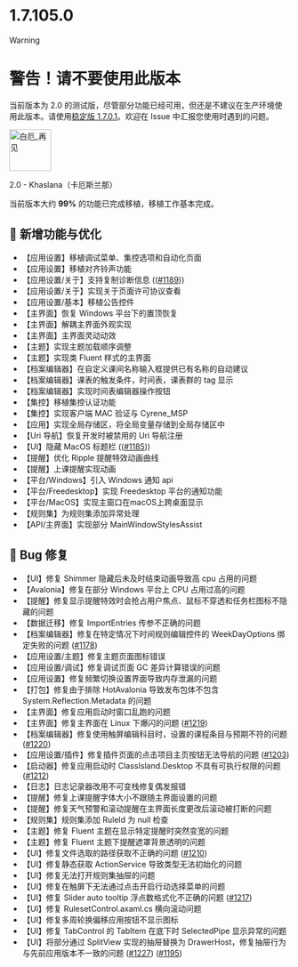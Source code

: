 # 1.7.105.0

> [!warning]
> # 警告！请不要使用此版本
>
> 当前版本为 2.0 的测试版，尽管部分功能已经可用，但还是不建议在生产环境使用此版本。请使用[稳定版 1.7.0.1](https://github.com/ClassIsland/ClassIsland/releases/tag/1.7.0.1)。欢迎在 Issue 中汇报您使用时遇到的问题。

<img src="https://res.classisland.tech/stickers/2.png" height="75" width="75" alt="白厄_再见" title="白厄_再见"/>

2.0 - Khaslana（卡厄斯兰那）

当前版本大约 **99%** 的功能已完成移植，移植工作基本完成。

## 🚀 新增功能与优化

- 【应用设置】移植调试菜单、集控选项和自动化页面
- 【应用设置】移植对齐铃声功能
- 【应用设置/关于】支持复制诊断信息 (([#1189](https://github.com/ClassIsland/ClassIsland/issues/1189)))
- 【应用设置/关于】实现关于页面许可协议查看
- 【应用设置/基本】移植公告控件
- 【主界面】恢复 Windows 平台下的置顶恢复
- 【主界面】解耦主界面外观实现
- 【主界面】主界面灵动动效
- 【主题】实现主题加载顺序调整
- 【主题】实现类 Fluent 样式的主界面
- 【档案编辑器】在自定义课间名称输入框提供已有名称的自动建议
- 【档案编辑器】课表的触发条件，时间表，课表群的 tag 显示
- 【档案编辑器】实现时间表编辑器操作按钮
- 【集控】移植集控认证功能
- 【集控】实现客户端 MAC 验证与 Cyrene_MSP
- 【应用】实现全局存储区，将全局变量存储到全局存储区中
- 【Uri 导航】恢复开发时被禁用的 Uri 导航注册
- 【UI】隐藏 MacOS 标题栏 (([#1185](https://github.com/ClassIsland/ClassIsland/issues/1185)))
- 【提醒】优化 Ripple 提醒特效动画曲线
- 【提醒】上课提醒实现动画
- 【平台/Windows】引入 Windows 通知 api
- 【平台/Freedesktop】实现 Freedesktop 平台的通知功能
- 【平台/MacOS】实现主窗口在macOS上跨桌面显示
- 【规则集】为规则集添加异常处理
- 【API/主界面】实现部分 MainWindowStylesAssist

## 🐛 Bug 修复

- 【UI】修复 Shimmer 隐藏后未及时结束动画导致高 cpu 占用的问题
- 【Avalonia】修复在部分 Windows 平台上 CPU 占用过高的问题
- 【提醒】修复显示提醒特效时会抢占用户焦点、鼠标不穿透和任务栏图标不隐藏的问题
- 【数据迁移】修复 ImportEntries 传参不正确的问题
- 【档案编辑器】修复在特定情况下时间规则编辑控件的 WeekDayOptions 绑定失败的问题 ([#1178](https://github.com/ClassIsland/ClassIsland/issues/1178))
- 【应用设置/主题】修复主题页面图标错误
- 【应用设置/调试】修复调试页面 GC 差异计算错误的问题
- 【应用设置】修复频繁切换设置界面导致内存泄漏的问题
- 【打包】修复由于排除 HotAvalonia 导致发布包体不包含 System.Reflection.Metadata 的问题
- 【主界面】修复应用启动时窗口乱跑的问题
- 【主界面】修复主界面在 Linux 下爆闪的问题 ([#1219](https://github.com/ClassIsland/ClassIsland/issues/1219))
- 【档案编辑器】修复使用触屏编辑科目时，设置的课程条目与预期不符的问题 ([#1220](https://github.com/ClassIsland/ClassIsland/issues/1220))
- 【应用设置/插件】修复插件页面的点击项目主页按钮无法导航的问题 ([#1203](https://github.com/ClassIsland/ClassIsland/issues/1203))
- 【启动器】修复应用启动时 ClassIsland.Desktop 不具有可执行权限的问题 ([#1212](https://github.com/ClassIsland/ClassIsland/issues/1212))
- 【日志】日志记录器改用不可变栈修复偶发报错
- 【提醒】修复上课提醒字体大小不跟随主界面设置的问题
- 【提醒】修复天气预警和滚动提醒在主界面长度更改后滚动被打断的问题
- 【规则集】规则集添加 RuleId 为 null 检查
- 【主题】修复 Fluent 主题在显示特定提醒时突然变宽的问题
- 【主题】修复 Fluent 主题下提醒遮罩背景透明的问题
- 【UI】修复文件选取的路径获取不正确的问题 ([#1210](https://github.com/ClassIsland/ClassIsland/issues/1210))
- 【UI】修复静态获取 ActionService 导致类型无法初始化的问题
- 【UI】修复无法打开规则集抽屉的问题
- 【UI】修复在触屏下无法通过点击开启行动选择菜单的问题
- 【UI】修复 Slider auto tooltip 浮点数格式化不正确的问题 ([#1217](https://github.com/ClassIsland/ClassIsland/issues/1217))
- 【UI】修复 RulesetControl.axaml.cs 横向滚动问题
- 【UI】修复多周轮换偏移应用按钮不显示图标
- 【UI】修复 TabControl 的 TabItem 在底下时 SelectedPipe 显示异常的问题
- 【UI】将部分通过 SplitView 实现的抽屉替换为 DrawerHost，修复抽屉行为与先前应用版本不一致的问题 ([#1227](https://github.com/ClassIsland/ClassIsland/issues/1227)) ([#1195](https://github.com/ClassIsland/ClassIsland/issues/1195))



<!-- generated by git-cliff -->
